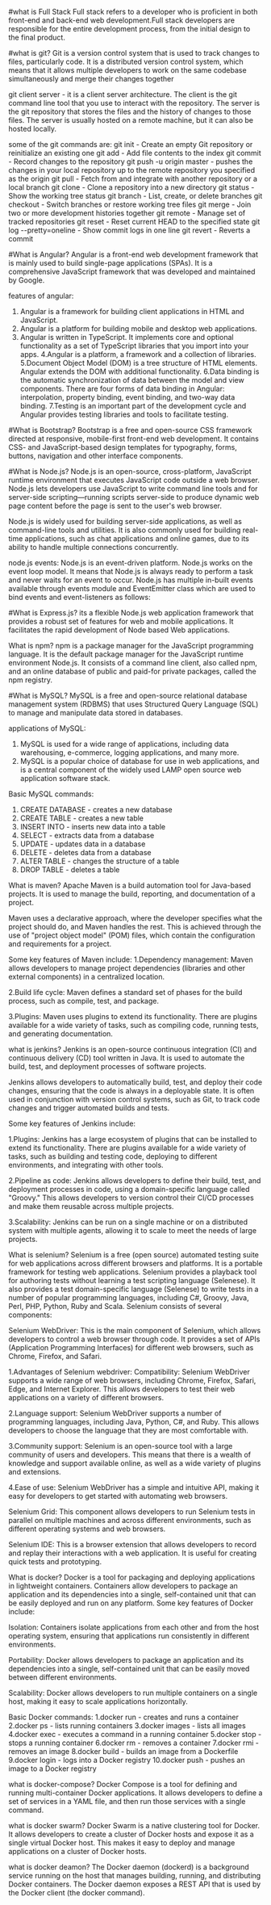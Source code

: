 #what is Full Stack
Full stack refers to a developer who is proficient in both front-end and back-end web development.Full stack developers are responsible for the entire development process, from the initial design to the final product.

#what is git?
Git is a version control system that is used to track changes to files, particularly code. It is a distributed version control system, which means that it allows multiple developers to work on the same codebase simultaneously and merge their changes together

git client server - it is a client server architecture. The client is the git command line tool that you use to interact with the repository. The server is the git repository that stores the files and the history of changes to those files. The server is usually hosted on a remote machine, but it can also be hosted locally.

some of the git commands are:
git init - Create an empty Git repository or reinitialize an existing one
git add - Add file contents to the index
git commit - Record changes to the repository
git push -u origin master - pushes the changes in your local repository up to the remote repository you specified as the origin
git pull - Fetch from and integrate with another repository or a local branch
git clone - Clone a repository into a new directory
git status - Show the working tree status
git branch - List, create, or delete branches
git checkout - Switch branches or restore working tree files
git merge - Join two or more development histories together
git remote - Manage set of tracked repositories
git reset - Reset current HEAD to the specified state
git log --pretty=oneline - Show commit logs in one line
git revert - Reverts a commit


#What is Angular?
Angular is a front-end web development framework that is mainly used to build single-page applications (SPAs). It is a comprehensive JavaScript framework that was developed and maintained by Google.

features of angular:
1. Angular is a framework for building client applications in HTML and JavaScript.
2. Angular is a platform for building mobile and desktop web applications.
3. Angular is written in TypeScript. It implements core and optional functionality as a set of TypeScript libraries that you import into your apps.
4.Angular is a platform, a framework and a collection of libraries.
5.Document Object Model (DOM) is a tree structure of HTML elements. Angular extends the DOM with additional functionality.
6.Data binding is the automatic synchronization of data between the model and view components. There are four forms of data binding in Angular: interpolation, property binding, event binding, and two-way data binding.
7.Testing is an important part of the development cycle and Angular provides testing libraries and tools to facilitate testing.

#What is Bootstrap?
Bootstrap is a free and open-source CSS framework directed at responsive, mobile-first front-end web development. It contains CSS- and JavaScript-based design templates for typography, forms, buttons, navigation and other interface components.

#What is Node.js?
Node.js is an open-source, cross-platform, JavaScript runtime environment that executes JavaScript code outside a web browser. Node.js lets developers use JavaScript to write command line tools and for server-side scripting—running scripts server-side to produce dynamic web page content before the page is sent to the user's web browser.

Node.js is widely used for building server-side applications, as well as command-line tools and utilities. It is also commonly used for building real-time applications, such as chat applications and online games, due to its ability to handle multiple connections concurrently.

node.js events:
Node.js is an event-driven platform. Node.js works on the event loop model. It means that Node.js is always ready to perform a task and never waits for an event to occur. Node.js has multiple in-built events available through events module and EventEmitter class which are used to bind events and event-listeners as follows:

#What is Express.js?
its a flexible Node.js web application framework that provides a robust set of features for web and mobile applications. It facilitates the rapid development of Node based Web applications. 


What is npm?
npm is a package manager for the JavaScript programming language. It is the default package manager for the JavaScript runtime environment Node.js. It consists of a command line client, also called npm, and an online database of public and paid-for private packages, called the npm registry.


#What is MySQL?
MySQL is a free and open-source relational database management system (RDBMS) that uses Structured Query Language (SQL) to manage and manipulate data stored in databases.

applications of MySQL:
1. MySQL is used for a wide range of applications, including data warehousing, e-commerce, logging applications, and many more.
2. MySQL is a popular choice of database for use in web applications, and is a central component of the widely used LAMP open source web application software stack.

Basic MySQL commands:
1. CREATE DATABASE - creates a new database
2. CREATE TABLE - creates a new table
3. INSERT INTO - inserts new data into a table
4. SELECT - extracts data from a database
5. UPDATE - updates data in a database
6. DELETE - deletes data from a database
7. ALTER TABLE - changes the structure of a table
8. DROP TABLE - deletes a table

What is maven?
Apache Maven is a build automation tool for Java-based projects. It is used to manage the build, reporting, and documentation of a project.

Maven uses a declarative approach, where the developer specifies what the project should do, and Maven handles the rest. This is achieved through the use of "project object model" (POM) files, which contain the configuration and requirements for a project.

Some key features of Maven include:
1.Dependency management: Maven allows developers to manage project dependencies (libraries and   other external components) in a centralized location.

2.Build life cycle: Maven defines a standard set of phases for the build process, such as compile, test, and package.

3.Plugins: Maven uses plugins to extend its functionality. There are plugins available for a wide variety of tasks, such as compiling code, running tests, and generating documentation.

what is jenkins?
Jenkins is an open-source continuous integration (CI) and continuous delivery (CD) tool written in Java. It is used to automate the build, test, and deployment processes of software projects.

Jenkins allows developers to automatically build, test, and deploy their code changes, ensuring that the code is always in a deployable state. It is often used in conjunction with version control systems, such as Git, to track code changes and trigger automated builds and tests.

Some key features of Jenkins include:

1.Plugins: Jenkins has a large ecosystem of plugins that can be installed to extend its functionality. There are plugins available for a wide variety of tasks, such as building and testing code, deploying to different environments, and integrating with other tools.

2.Pipeline as code: Jenkins allows developers to define their build, test, and deployment processes in code, using a domain-specific language called "Groovy." This allows developers to version control their CI/CD processes and make them reusable across multiple projects.

3.Scalability: Jenkins can be run on a single machine or on a distributed system with multiple agents, allowing it to scale to meet the needs of large projects.

What is selenium?
Selenium is a free (open source) automated testing suite for web applications across different browsers and platforms. It is a portable framework for testing web applications. Selenium provides a playback tool for authoring tests without learning a test scripting language (Selenese). It also provides a test domain-specific language (Selenese) to write tests in a number of popular programming languages, including C#, Groovy, Java, Perl, PHP, Python, Ruby and Scala.
Selenium consists of several components:

Selenium WebDriver: This is the main component of Selenium, which allows developers to control a web browser through code. It provides a set of APIs (Application Programming Interfaces) for different web browsers, such as Chrome, Firefox, and Safari.

1.Advantages of Selenium webdriver:
Compatibility: Selenium WebDriver supports a wide range of web browsers, including Chrome, Firefox, Safari, Edge, and Internet Explorer. This allows developers to test their web applications on a variety of different browsers.

2.Language support: Selenium WebDriver supports a number of programming languages, including Java, Python, C#, and Ruby. This allows developers to choose the language that they are most comfortable with.

3.Community support: Selenium is an open-source tool with a large community of users and developers. This means that there is a wealth of knowledge and support available online, as well as a wide variety of plugins and extensions.

4.Ease of use: Selenium WebDriver has a simple and intuitive API, making it easy for developers to get started with automating web browsers.

Selenium Grid: This component allows developers to run Selenium tests in parallel on multiple machines and across different environments, such as different operating systems and web browsers.

Selenium IDE: This is a browser extension that allows developers to record and replay their interactions with a web application. It is useful for creating quick tests and prototyping.

What is docker?
Docker is a tool for packaging and deploying applications in lightweight containers. Containers allow developers to package an application and its dependencies into a single, self-contained unit that can be easily deployed and run on any platform.
Some key features of Docker include:

Isolation: Containers isolate applications from each other and from the host operating system, ensuring that applications run consistently in different environments.

Portability: Docker allows developers to package an application and its dependencies into a single, self-contained unit that can be easily moved between different environments.

Scalability: Docker allows developers to run multiple containers on a single host, making it easy to scale applications horizontally.

Basic Docker commands:
1.docker run - creates and runs a container
2.docker ps - lists running containers
3.docker images - lists all images
4.docker exec - executes a command in a running container
5.docker stop - stops a running container
6.docker rm - removes a container
7.docker rmi - removes an image
8.docker build - builds an image from a Dockerfile
9.docker login - logs into a Docker registry
10.docker push - pushes an image to a Docker registry

what is docker-compose?
Docker Compose is a tool for defining and running multi-container Docker applications. It allows developers to define a set of services in a YAML file, and then run those services with a single command.

what is docker swarm?
Docker Swarm is a native clustering tool for Docker. It allows developers to create a cluster of Docker hosts and expose it as a single virtual Docker host. This makes it easy to deploy and manage applications on a cluster of Docker hosts.

what is docker deamon?
The Docker daemon (dockerd) is a background service running on the host that manages building, running, and distributing Docker containers. The Docker daemon exposes a REST API that is used by the Docker client (the docker command).
